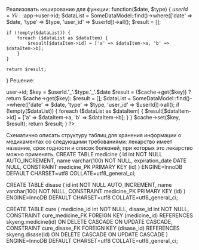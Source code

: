 
Реализовать кеширование для функции:
function($date, $type) {
    $userId = Yii::$app->user->id;
    $dataList = SomeDataModel::find()->where(['date' => $date, 'type' => $type, 'user_id' => $userId])->all();
    $result = [];
 
    if (!empty($dataList)) {
        foreach ($dataList as $dataItem) {
            $result[$dataItem->id] = ['a' => $dataItem->a, 'b' => $dataItem->b];
        }
    }
 
    return $result;
}
Решение:

<?php

function($date, $type, $cache) {
    $userId = Yii::$app->user->id;

    $key = $userId.'_'.$type.'_'.$date  
    
    $result = ($cache->get($key)) ? return $cache->get($key): $result = [];

    $dataList = SomeDataModel::find()->where(['date' => $date, 'type' => $type, 'user_id' => $userId])->all();
 
    if (!empty($dataList)) {
        foreach ($dataList as $dataItem) {
            $result[$dataItem->id] = ['a' => $dataItem->a, 'b' => $dataItem->b];
        }
    }

    $cache->set($key, $result);
 
    return $result;
}
?>
Схематично описать структуру таблиц для хранения информации о медикаментах со следующими требованиями: лекарство имеет название, срок годности и список болезней, при которых это лекарство можно применять.
CREATE TABLE medicine (
    id int NOT NULL AUTO_INCREMENT,
    name varchar(100) NOT NULL,
    expiration_date DATE NULL,
    CONSTRAINT medicine_PK PRIMARY KEY (id)
)
ENGINE=InnoDB
DEFAULT CHARSET=utf8
COLLATE=utf8_general_ci;


CREATE TABLE disase (
    id int NOT NULL AUTO_INCREMENT,
    name varchar(100) NOT NULL,
    CONSTRAINT medicine_PK PRIMARY KEY (id)
)
ENGINE=InnoDB
DEFAULT CHARSET=utf8
COLLATE=utf8_general_ci;

CREATE TABLE cure (
    medicine_id int NOT NULL,
    disase_id int NOT NULL,
    CONSTRAINT cure_medicine_FK FOREIGN KEY (medicine_id) REFERENCES skyeng.medicine(id) ON DELETE CASCADE ON UPDATE CASCADE,
    CONSTRAINT cure_disase_FK FOREIGN KEY (disase_id) REFERENCES skyeng.disase(id) ON DELETE CASCADE ON UPDATE CASCADE
)
ENGINE=InnoDB
DEFAULT CHARSET=utf8
COLLATE=utf8_general_ci;
